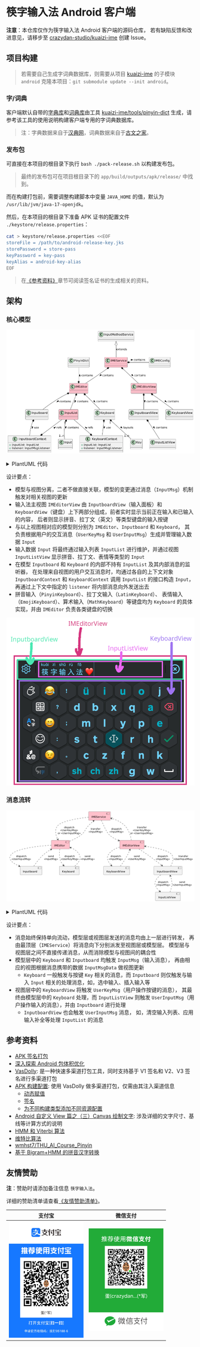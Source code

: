 筷字输入法 Android 客户端
===================================

**注意**：本仓库仅作为筷字输入法 Android 客户端的源码仓库，
若有缺陷反馈和改进意见，请移步至
[crazydan-studio/kuaizi-ime](https://github.com/crazydan-studio/kuaizi-ime/issues)
创建 Issue。

## 项目构建

> 若需要自己生成字词典数据库，则需要从项目
> [kuaizi-ime](https://github.com/crazydan-studio/kuaizi-ime?tab=readme-ov-file#%E9%A1%B9%E7%9B%AE%E5%85%8B%E9%9A%86)
> 的子模块 `android` 克隆本项目：`git submodule update --init android`。

### 字/词典

客户端默认自带的[字典库](./app/src/main/res/raw/pinyin_word_dict.db)和[词典库](./app/src/main/res/raw/pinyin_phrase_dict.db)由工具
[kuaizi-ime/tools/pinyin-dict](https://github.com/crazydan-studio/kuaizi-ime/blob/master/tools/pinyin-dict/README.md)
生成，请参考该工具的使用说明构建客户端专用的字词典数据库。

> 注：字典数据来自于[汉典网](https://www.zdic.net)，词典数据来自于[古文之家](https://www.cngwzj.com)。

### 发布包

可直接在本项目的根目录下执行 `bash ./pack-release.sh` 以构建发布包。

> 最终的发布包可在项目根目录下的 `app/build/outputs/apk/release/` 中找到。

而在构建打包前，需要调整构建脚本中变量 `JAVA_HOME` 的值，默认为
`/usr/lib/jvm/java-17-openjdk`。

然后，在本项目的根目录下准备 APK 证书的配置文件 `./keystore/release.properties`：

```bash
cat > keystore/release.properties <<EOF
storeFile = /path/to/android-release-key.jks
storePassword = store-pass
keyPassword = key-pass
keyAlias = android-key-alias
EOF
```

> 在[《参考资料》](#参考资料)章节可阅读签名证书的生成相关的资料。

## 架构

### 核心模型

![核心模型](./docs/img/class-diagram.png)

<details><summary>PlantUML 代码</summary>

```plantuml
@startuml
class "InputMethodService" as sys_ime_svc
class "IMEService" as ime_svc #pink
class "IMEConfig" as ime_conf

class "PinyinDict" as dict

class "IMEditor" as ime_editor #pink
class "Keyboard" as keyboard
class "Inputboard" as inputboard
class "KeyboardContext" as keyboard_ctx {
  +inputList: InputList
  +listener: InputMsgListener
}
class "InputboardContext" as inputboard_ctx {
  +inputList: InputList
  +listener: InputMsgListener
}

class "InputList" as input_list #pink
class "Input" as input
class "Key" as key

class "IMEditorView" as ime_editor_view #pink
class "KeyboardView" as keyboard_view
class "InputboardView" as inputboard_view
class "InputListView" as input_list_view

sys_ime_svc <|-down- ime_svc: extends

ime_svc *-right- ime_conf: contains >
ime_svc *-down- ime_editor: contains >
ime_svc *-down- ime_editor_view: contains >

ime_editor_view *-down- inputboard_view: contains >
inputboard_view *-down- input_list_view: contains >
ime_editor_view *-down- keyboard_view: contains >

ime_editor *-up- dict: contains >
ime_editor *-down- inputboard: contains >
ime_editor *-down- keyboard: contains >
ime_editor *-down- input_list: contains >

inputboard *-down- inputboard_ctx: use >
keyboard *-down- keyboard_ctx: use >

inputboard_ctx *-up- input_list: refs >
keyboard_ctx *-up- input_list: refs >

input_list "1" *-down- "1..n" input: contains >
keyboard "1" *-down- "1..n" key: layouts >

@enduml
```

</details>

设计要点：

- 模型与视图分离，二者不做直接关联，模型的变更通过消息（`InputMsg`）机制触发对相关视图的更新
- 输入法主视图 `IMEditorView` 由 `InputboardView`（输入面板）和
  `KeyboardView`（键盘）上下两部分组成，前者实时显示当前正在输入和已输入的内容，
  后者则显示拼音、拉丁文（英文）等类型键盘的输入按键
- 与以上视图相对应的模型则分别为 `IMEditor`、`Inputboard` 和 `Keyboard`，
  其负责根据用户的交互消息（`UserKeyMsg` 和 `UserInputMsg`）生成并管理输入数据 `Input`
- 输入数据 `Input` 将最终通过输入列表 `InputList` 进行维护，并通过视图 `InputListView`
  显示拼音、拉丁文、表情等类型的 `Input`
- 在模型 `Inputboard` 和 `Keyboard` 的内部不持有 `InputList` 及其内部消息的监听器，
  在处理来自视图的用户交互消息时，均通过各自的上下文对象 `InputboardContext`
  和 `KeyboardContext` 调用 `InputList` 的接口构造 `Input`，再通过上下文中指定的
  `listener` 将内部消息向外发送出去
- 拼音输入（`PinyinKeyboard`）、拉丁文输入（`LatinKeyboard`）、
  表情输入（`EmojiKeyboard`）、算术输入（`MathKeyboard`）等键盘均为
  `Keyboard` 的具体实现，并由 `IMEditor` 负责各类键盘的切换

![](./docs/img/layout-introduce.png)

### 消息流转

![消息流转](./docs/img/message-transfer.png)

<details><summary>PlantUML 代码</summary>

```plantuml
@startuml
component [IMEService] as ime_svc #pink

component [IMEditor] as ime_editor #pink
component [Inputboard] as inputboard
component [Keyboard] as keyboard

component [IMEditorView] as ime_editor_view #pink
component [KeyboardView] as keyboard_view
component [InputboardView] as inputboard_view
component [InputListView] as input_list_view

input_list_view ..> inputboard_view: send\n<<UserInputMsg>>
inputboard_view ..> ime_editor_view: transfer\n<<UserInputMsg>>
keyboard_view ..> ime_editor_view: send\n<<UserKeyMsg>>
ime_editor_view ..> ime_svc: transfer\n<<UserKeyMsg>>\nor <<UserInputMsg>>

ime_svc ..> ime_editor: dispatch\n<<UserKeyMsg>>\nor <<UserInputMsg>>
ime_editor ..> keyboard: dispatch\n<<UserKeyMsg>>
ime_editor ..> inputboard: dispatch\n<<UserInputMsg>>


keyboard ..> ime_editor: send\n<<InputMsg>>
inputboard ..> ime_editor: send\n<<InputMsg>>
ime_editor ..> ime_svc: transfer\n<<InputMsg>>

ime_svc ..> ime_editor_view: dispatch\n<<InputMsg>>
ime_editor_view ..> keyboard_view: dispatch\n<<InputMsg>>
ime_editor_view ..> inputboard_view: dispatch\n<<InputMsg>>
inputboard_view ..> input_list_view: dispatch\n<<InputMsg>>

@enduml
```

</details>

设计要点：

- 消息始终保持单向流动，模型层或视图层发送的消息均由上一层进行转发，
  再由最顶层（`IMEService`）将消息向下分别派发至视图层或模型层。
  模型层与视图层之间不直接传递消息，从而消除模型与视图间的耦合性
- 模型层中的 `Keyboard` 和 `Inputboard` 均触发 `InputMsg`（输入消息），
  再由相应的视图根据消息携带的数据 `InputMsgData` 做视图更新
  - `Keyboard` 一般触发与按键 `Key` 相关的消息，而 `Inputboard`
    则仅触发与输入 `Input` 相关的处理消息，如，选中输入、插入输入等
- 视图层中的 `KeyboardView` 将触发 `UserKeyMsg`（用户操作按键的消息），
  其最终由模型层中的 `Keyboard` 处理，而 `InputListView` 则触发
  `UserInputMsg`（用户操作输入的消息），并由 `Inputboard` 进行处理
  - `InputboardView` 也会触发 `UserInputMsg` 消息，
    如，清空输入列表、应用输入补全等处理 `InputList` 的消息

## 参考资料

- [APK 签名打包](https://developer.android.com/studio/publish/app-signing?hl=zh-cn)
- [深入探索 Android 包体积优化](https://juejin.cn/post/6844904103131234311)
- [VasDolly](https://github.com/Tencent/VasDolly): 是一种快速多渠道打包工具，同时支持基于 V1 签名和 V2、V3 签名进行多渠道打包
- [APK 构建配置](https://developer.android.com/build/gradle-tips): 使用 VasDolly 做多渠道打包，仅需由其注入渠道信息
  - [动态赋值](https://developer.android.com/build/gradle-tips#simplify-app-development)
  - [签名](https://developer.android.com/build/gradle-tips#remove-private-signing-information-from-your-project)
  - [为不同构建类型添加不同资源配置](https://stackoverflow.com/questions/24785270/how-to-change-app-name-per-gradle-build-type#answer-24786371)
- [Android 自定义 View 篇之（三）Canvas 绘制文字](https://www.cnblogs.com/andy-songwei/p/10968358.html):
  涉及详细的文字尺寸、基线等计算方式的说明
- [HMM 和 Viterbi 算法](https://lesley0416.github.io/2019/03/01/HMM_IM/)
- [维特比算法](https://zh.wikipedia.org/wiki/%E7%BB%B4%E7%89%B9%E6%AF%94%E7%AE%97%E6%B3%95)
- [wmhst7/THU_AI_Course_Pinyin](https://github.com/wmhst7/THU_AI_Course_Pinyin)
- [基于 Bigram+HMM 的拼音汉字转换](https://github.com/iseesaw/Pinyin2ChineseChars)

## 友情赞助

**注**：赞助时请添加备注信息 `筷字输入法`。

详细的赞助清单请查看[《友情赞助清单》](https://github.com/crazydan-studio/kuaizi-ime/blob/master/docs/donate/index.md)。

| 支付宝 | 微信支付 |
| -- | -- |
| <img src="https://github.com/crazydan-studio/kuaizi-ime/blob/master/docs/donate/alipay.jpg?raw=true" width="200px"/> | <img src="https://github.com/crazydan-studio/kuaizi-ime/blob/master/docs/donate/wechat.png?raw=true" width="200px"/> |
